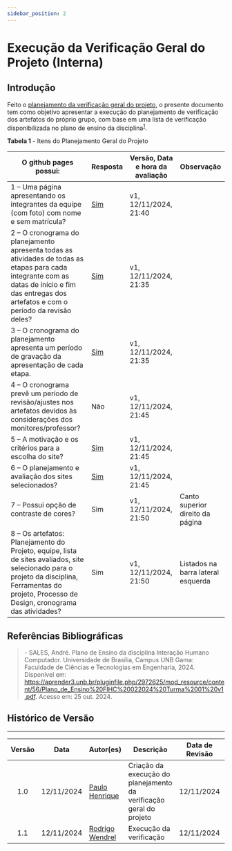 ```yaml
---
sidebar_position: 2
---
```


# Execução da Verificação Geral do Projeto (Interna)

## Introdução

Feito o [planejamento da verificação geral do projeto](../verificacao_geral/planejamento.md), o presente documento tem como objetivo apresentar a execução do planejamento de verificação dos artefatos do próprio grupo, com base em uma lista de verificação disponibilizada no plano de ensino da disciplina<sup>[1](../verificacao_geral/execucao-interna.md#referências-bibliográficas)</sup>.

<p style={{ textAlign: 'center', fontSize: '18px' }}><b>Tabela 1</b> - Itens do Planejamento Geral do Projeto</p>

| O github pages possui:                                                                                                                                                                             | Resposta                                       | Versão, Data e hora da avaliação | Observação                         |
| -------------------------------------------------------------------------------------------------------------------------------------------------------------------------------------------------- | ---------------------------------------------- | -------------------------------- | ---------------------------------- |
| 1 – Uma página apresentando os integrantes da equipe (com foto) com nome e sem matrícula?                                                                                                          | [Sim](../../inicio.md)                         | v1, 12/11/2024, 21:40            |                                    |
| 2 – O cronograma do planejamento apresenta todas as atividades de todas as etapas para cada integrante com as datas de início e fim das entregas dos artefatos e com o período da revisão deles?   | [Sim](../../planejamento/cronograma.md)        | v1, 12/11/2024, 21:35            |                                    |
| 3 – O cronograma do planejamento apresenta um período de gravação da apresentação de cada etapa.                                                                                                   | [Sim](../../planejamento/cronograma.md)        | v1, 12/11/2024, 21:35            |                                    |
| 4 – O cronograma prevê um período de revisão/ajustes nos artefatos devidos às considerações dos monitores/professor?                                                                               | Não                                            | v1, 12/11/2024, 21:45            |                                    |
| 5 – A motivação e os critérios para a escolha do site?                                                                                                                                             | [Sim](../../planejamento/processosDeDesign.md) | v1, 12/11/2024, 21:45            |                                    |
| 6 – O planejamento e avaliação dos sites selecionados?                                                                                                                                             | [Sim](../../planejamento/sitesAvaliados.md)   | v1, 12/11/2024, 21:45            |                                    |
| 7 – Possui opção de contraste de cores?                                                                                                                                                            | Sim                                            | v1, 12/11/2024, 21:50            | Canto superior direito da página   |
| 8 – Os artefatos: Planejamento do Projeto, equipe, lista de sites avaliados, site selecionado para o projeto da disciplina, Ferramentas do projeto, Processo de Design, cronograma das atividades? | Sim                                            | v1, 12/11/2024, 21:50            | Listados na barra lateral esquerda |

## Referências Bibliográficas

> \- SALES, André. Plano de Ensino da disciplina Interação Humano Computador. Universidade de Brasília, Campus UNB Gama: Faculdade de Ciências e Tecnologias em Engenharia, 2024. Disponível em: https://aprender3.unb.br/pluginfile.php/2972625/mod_resource/content/56/Plano_de_Ensino%20FIHC%20022024%20Turma%2001%20v1.pdf. Acesso em: 25 out. 2024.



## Histórico de Versão

---

| Versão |    Data    | Autor(es)                                        | Descrição                                                           | Data de Revisão | Revisor(es)                                      |
| :----: | :--------: | ------------------------------------------------ | ------------------------------------------------------------------- | :-------------: | ------------------------------------------------ |
|  1.0   | 12/11/2024 | [Paulo Henrique](https://github.com/paulomh)     | Criação da execução do planejamento da verificação geral do projeto |   12/11/2024    | [Weverton Rodrigues](https://github.com/vevetin) |
|  1.1   | 12/11/2024 | [Rodrigo Wendrel](https://github.com/rodwendrel) | Execução da verificação                                             |   12/11/2024    |                      [Weverton Rodrigues](https://github.com/vevetin)                            |
